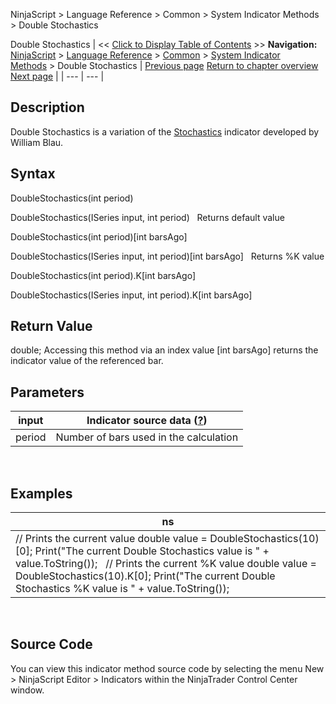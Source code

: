 ﻿
NinjaScript > Language Reference > Common > System Indicator Methods > Double Stochastics

Double Stochastics
| << [Click to Display Table of Contents](double_stochastics.md) >> **Navigation:**     [NinjaScript](ninjascript.md) > [Language Reference](language_reference_wip.md) > [Common](common.md) > [System Indicator Methods](indicators.md) > Double Stochastics | [Previous page](donchian_channel.md) [Return to chapter overview](indicators.md) [Next page](dynamic_momentum_index_dmindex.md) |
| --- | --- |
## Description
Double Stochastics is a variation of the [Stochastics](stochastics.md) indicator developed by William Blau.

## Syntax
DoubleStochastics(int period)  

DoubleStochastics(ISeries<double> input, int period)
 
Returns default value  

DoubleStochastics(int period)[int barsAgo]  

DoubleStochastics(ISeries<double> input, int period)[int barsAgo]
 
Returns %K value  

DoubleStochastics(int period).K[int barsAgo]  

DoubleStochastics(ISeries<double> input, int period).K[int barsAgo]

## Return Value
double; Accessing this method via an index value [int barsAgo] returns the indicator value of the referenced bar.

## Parameters
| input | Indicator source data ([?](valid_input_data_for_indicator.md)) |
| --- | --- |
| period | Number of bars used in the calculation |

 
## 
## Examples
| ns |
| --- |
| // Prints the current value double value = DoubleStochastics(10)[0]; Print("The current Double Stochastics value is " + value.ToString());   // Prints the current %K value double value = DoubleStochastics(10).K[0]; Print("The current Double Stochastics %K value is " + value.ToString()); |

 
## Source Code
You can view this indicator method source code by selecting the menu New > NinjaScript Editor > Indicators within the NinjaTrader Control Center window.
